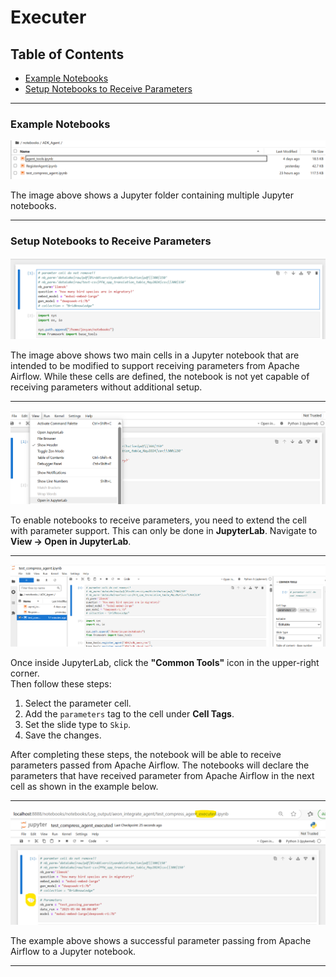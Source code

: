 # Executer

## Table of Contents
- [Example Notebooks](#example-notebooks)
- [Setup Notebooks to Receive Parameters](#setup-notebooks-to-receive-parameters)

---

### Example Notebooks

![Jupyter Folder](/resource/iamges/notebooks/jupyter_folder.png "Jupyter Folder")

The image above shows a Jupyter folder containing multiple Jupyter notebooks.

---

### Setup Notebooks to Receive Parameters

![Jupyter Notebook](/resource/iamges/notebooks/jupyter_notebook.png "Jupyter Notebook")

The image above shows two main cells in a Jupyter notebook that are intended to be modified to support receiving parameters from Apache Airflow. While these cells are defined, the notebook is not yet capable of receiving parameters without additional setup.

---

![Navigate to JupyterLab](/resource/iamges/notebooks/navtojupyterlab.png "Nav to Jupyter Lab")

To enable notebooks to receive parameters, you need to extend the cell with parameter support. This can only be done in **JupyterLab**. Navigate to  
**View → Open in JupyterLab**.

---

![JupyterLab UI](/resource/iamges/notebooks/jupyterlab.png "Jupyter Lab")

Once inside JupyterLab, click the **"Common Tools"** icon in the upper-right corner.  
Then follow these steps:

1. Select the parameter cell.
2. Add the `parameters` tag to the cell under **Cell Tags**.
3. Set the slide type to `Skip`.
4. Save the changes.

After completing these steps, the notebook will be able to receive parameters passed from Apache Airflow. The notebooks will declare the parameters that have received parameter from Apache Airflow in the next cell as shown in the example below.

---

![Test Passing Parameter](/resource/iamges/notebooks/passingparameter.png "Test Passing Parameter")

The example above shows a successful parameter passing from Apache Airflow to a Jupyter notebook.

---

